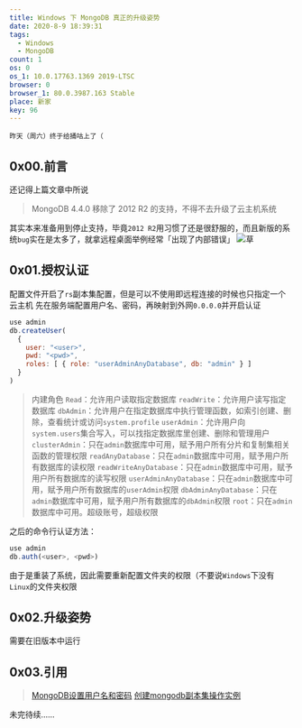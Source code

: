 ```yaml
---
title: Windows 下 MongoDB 真正的升级姿势
date: 2020-8-9 18:39:31
tags:
  - Windows
  - MongoDB
count: 1
os: 0
os_1: 10.0.17763.1369 2019-LTSC
browser: 0
browser_1: 80.0.3987.163 Stable
place: 新家
key: 96
---
```

    昨天（周六）终于给捅咕上了（
<!-- more -->
## 0x00.前言
还记得上篇文章中所说
> MongoDB 4.4.0 移除了 2012 R2 的支持，不得不去升级了云主机系统

其实本来准备用到停止支持，毕竟`2012 R2`用习惯了还是很舒服的，而且新版的系统`bug`实在是太多了，就拿远程桌面举例经常「出现了内部错误」
![草](https://i1.yuangezhizao.cn/Win-10/20191016005155.jpg!webp)

## 0x01.授权认证
配置文件开启了`rs`副本集配置，但是可以不使用即远程连接的时候也只指定一个云主机
先在服务端配置用户名、密码，再映射到外网`0.0.0.0`并开启认证
``` javascript
use admin
db.createUser(
  {
    user: "<user>",
    pwd: "<pwd>",
    roles: [ { role: "userAdminAnyDatabase", db: "admin" } ]
  }
)
```
> 内建角色
`Read`：允许用户读取指定数据库
`readWrite`：允许用户读写指定数据库
`dbAdmin`：允许用户在指定数据库中执行管理函数，如索引创建、删除，查看统计或访问`system.profile`
`userAdmin`：允许用户向`system.users`集合写入，可以找指定数据库里创建、删除和管理用户
`clusterAdmin`：只在`admin`数据库中可用，赋予用户所有分片和复制集相关函数的管理权限
`readAnyDatabase`：只在`admin`数据库中可用，赋予用户所有数据库的读权限
`readWriteAnyDatabase`：只在`admin`数据库中可用，赋予用户所有数据库的读写权限
`userAdminAnyDatabase`：只在`admin`数据库中可用，赋予用户所有数据库的`userAdmin`权限
`dbAdminAnyDatabase`：只在`admin`数据库中可用，赋予用户所有数据库的`dbAdmin`权限
`root`：只在`admin`数据库中可用。超级账号，超级权限

之后的命令行认证方法：
``` javascript
use admin
db.auth(<user>, <pwd>)
```
由于是重装了系统，因此需要重新配置文件夹的权限（不要说`Windows`下没有`Linux`的文件夹权限

## 0x02.升级姿势
需要在旧版本中运行

## 0x03.引用
> [MongoDB设置用户名和密码](https://web.archive.org/web/20200809105504/https://www.jianshu.com/p/c5f778adfbb3)
[创建mongodb副本集操作实例](https://web.archive.org/web/20200809105655/https://www.cnblogs.com/Joans/p/7680846.html)

未完待续……